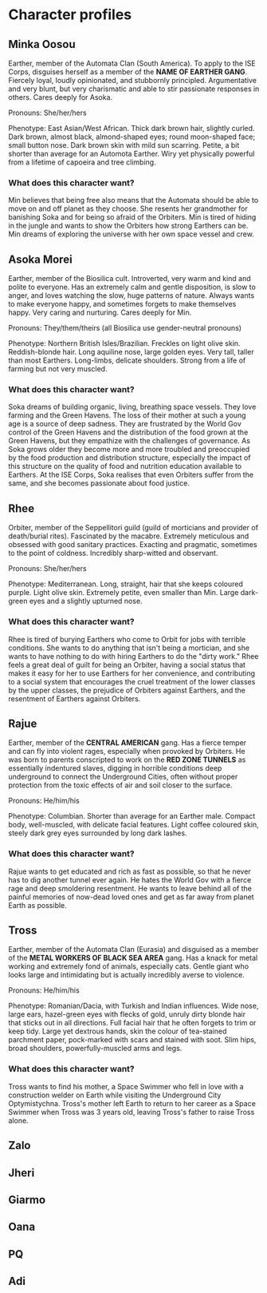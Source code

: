 # Character profiles

## Minka Oosou

Earther, member of the Automata Clan (South America). To apply to the ISE Corps, disguises herself as a member of the **NAME OF EARTHER GANG**. Fiercely loyal, loudly opinionated, and stubbornly principled. Argumentative and very blunt, but very charismatic and able to stir passionate responses in others. Cares deeply for Asoka.

Pronouns: She/her/hers

Phenotype: East Asian/West African. Thick dark brown hair, slightly curled. Dark brown, almost black, almond-shaped eyes; round moon-shaped face; small button nose. Dark brown skin with mild sun scarring. Petite, a bit shorter than average for an Automota Earther.  Wiry yet physically powerful from a lifetime of capoeira and tree climbing.  

### What does this character want?

Min believes that being free also means that the Automata should be able to move on and off planet as they choose. She resents her grandmother for banishing Soka and for being so afraid of the Orbiters. Min is tired of hiding in the jungle and wants to show the Orbiters how strong Earthers can be. Min dreams of exploring the universe with her own space vessel and crew. 

## Asoka Morei

Earther, member of the Biosilica cult. Introverted, very warm and kind and polite to everyone. Has an extremely calm and gentle disposition, is slow to anger, and loves watching the slow, huge patterns of nature. Always wants to make everyone happy, and sometimes forgets to make themselves happy. Very caring and nurturing. Cares deeply for Min.

Pronouns: They/them/theirs (all Biosilica use gender-neutral pronouns) 

Phenotype: Northern British Isles/Brazilian. Freckles on light olive skin. Reddish-blonde hair. Long aquiline nose, large golden eyes. Very tall, taller than most Earthers. Long-limbs, delicate shoulders. Strong from a life of farming but not very muscled. 

### What does this character want?

Soka dreams of building organic, living, breathing space vessels. They love farming and the Green Havens. The loss of their mother at such a young age is a source of deep sadness. They are frustrated by the World Gov control of the Green Havens and the distribution of the food grown at the Green Havens, but they empathize with the challenges of governance. As Soka grows older they become more and more troubled and preoccupied by the food production and distribution structure, especially the impact of this structure on the quality of food and nutrition education available to Earthers. At the ISE Corps, Soka realises that even Orbiters suffer from the same, and she becomes passionate about food justice.  

## Rhee 

Orbiter, member of the Seppellitori guild (guild of morticians and provider of death/burial rites). Fascinated by the macabre. Extremely meticulous and obsessed with good sanitary practices. Exacting and pragmatic, sometimes to the point of coldness. Incredibly sharp-witted and observant. 

Pronouns: She/her/hers

Phenotype: Mediterranean. Long, straight, hair that she keeps coloured purple. Light olive skin. Extremely petite, even smaller than Min. Large dark-green eyes and a slightly upturned nose. 

### What does this character want?

Rhee is tired of burying Earthers who come to Orbit for jobs with terrible conditions. She wants to do anything that isn't being a mortician, and she wants to have nothing to do with hiring Earthers to do the "dirty work." Rhee feels a great deal of guilt for being an Orbiter, having a social status that makes it easy for her to use Earthers for her convenience, and contributing to a social system that encourages the cruel treatment of the lower classes by the upper classes, the prejudice of Orbiters against Earthers, and the resentment of Earthers against Orbiters. 

## Rajue

Earther, member of the **CENTRAL AMERICAN** gang. Has a fierce temper and can fly into violent rages, especially when provoked by Orbiters. He was born to parents conscripted to work on the **RED ZONE TUNNELS** as essentially indentured slaves, digging in horrible conditions deep underground to connect the Underground Cities, often without proper protection from the toxic effects of air and soil closer to the surface. 

Pronouns: He/him/his

Phenotype: Columbian. Shorter than average for an Earther male. Compact body, well-muscled, with delicate facial features. Light coffee coloured skin, steely dark grey eyes surrounded by long dark lashes. 

### What does this character want?

Rajue wants to get educated and rich as fast as possible, so that he never has to dig another tunnel ever again. He hates the World Gov with a fierce rage and deep smoldering resentment. He wants to leave behind all of the painful memories of now-dead loved ones and get as far away from planet Earth as possible. 

## Tross

Earther, member of the Automata Clan (Eurasia) and disguised as a member of the **METAL WORKERS OF BLACK SEA AREA** gang. Has a knack for metal working and extremely fond of animals, especially cats. Gentle giant who looks large and intimidating but is actually incredibly averse to violence. 

Pronouns: He/him/his

Phenotype: Romanian/Dacia, with Turkish and Indian influences. Wide nose, large ears, hazel-green eyes with flecks of gold, unruly dirty blonde hair that sticks out in all directions. Full facial hair that he often forgets to trim or keep tidy. Large yet dextrous hands, skin the colour of tea-stained parchment paper, pock-marked with scars and stained with soot. Slim hips, broad shoulders, powerfully-muscled arms and legs. 

### What does this character want?

Tross wants to find his mother, a Space Swimmer who fell in love with a construction welder on Earth while visiting the Underground City Optymistychna. Tross's mother left Earth to return to her career as a Space Swimmer when Tross was 3 years old, leaving Tross's father to raise Tross alone. 

## Zalo

## Jheri

## Giarmo

## Oana

## PQ

## Adi